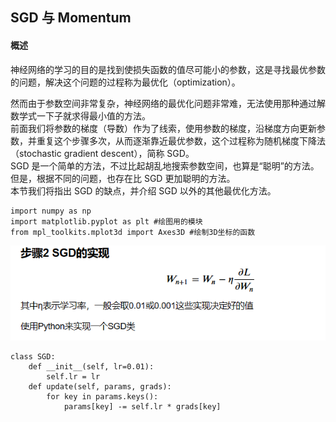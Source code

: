 ## SGD 与 Momentum

#### 概述

神经网络的学习的目的是找到使损失函数的值尽可能小的参数，这是寻找最优参数的问题，解决这个问题的过程称为最优化（optimization）。<br/>

然而由于参数空间非常复杂，神经网络的最优化问题非常难，无法使用那种通过解数学式一下子就求得最小值的方法。<br/>
前面我们将参数的梯度（导数）作为了线索，使用参数的梯度，沿梯度方向更新参数，并重复这个步骤多次，从而逐渐靠近最优参数，这个过程称为随机梯度下降法（stochastic gradient descent），简称 SGD。
<br/>
SGD 是一个简单的方法，不过比起胡乱地搜索参数空间，也算是“聪明”的方法。但是，根据不同的问题，也存在比 SGD 更加聪明的方法。
<br/>
本节我们将指出 SGD 的缺点，并介绍 SGD 以外的其他最优化方法。<br/>

```
import numpy as np
import matplotlib.pyplot as plt #绘图用的模块
from mpl_toolkits.mplot3d import Axes3D #绘制3D坐标的函数
```

![sgd](./images/sgd1.png)

```
class SGD:
    def __init__(self, lr=0.01):
        self.lr = lr
    def update(self, params, grads):
        for key in params.keys():
            params[key] -= self.lr * grads[key]
```
